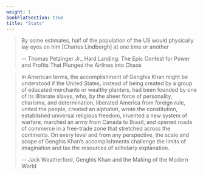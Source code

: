 ```yaml
---
weight: 1
bookFlatSection: true
title: "Stats"
---
```


> By some estimates, half of the population of the US would physically lay eyes on him [Charles Lindbergh] at one time or another
>
> -- Thomas Petzinger Jr., Hard Landing: The Epic Contest for Power and Profits That Plunged the Airlines into Chaos

> In American terms, the accomplishment of Genghis Khan might be understood if the United States, instead of being created by a group of educated merchants or wealthy planters, had been founded by one of its illiterate slaves, who, by the sheer force of personality, charisma, and determination, liberated America from foreign rule, united the people, created an alphabet, wrote the constitution, established universal religious freedom, invented a new system of warfare, marched an army from Canada to Brazil, and opened roads of commerce in a free-trade zone that stretched across the continents. On every level and from any perspective, the scale and scope of Genghis Khan’s accomplishments challenge the limits of imagination and tax the resources of scholarly explanation.
>
> -- Jack Weatherford, Genghis Khan and the Making of the Modern World
